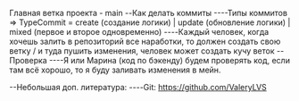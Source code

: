 Главная ветка проекта - main
--Как делать коммиты
----Типы коммитов => TypeCommit = create (создание логики) | update (обновление логики) | mixed (первое и второе одновременно)
----Каждый человек, когда хочешь залить в репозиторий все наработки, то должен создать свою ветку <nameUser>/<typeCommit> и туда пушить изменения, человек может создать кучу веток
--Проверка
----Я или Марина (код по бэкенду) будем проверять код, если там всё хорошо, то я буду заливать изменения в мейн.

--Небольшая доп. литература:
----Git: https://github.com/ValeryLVS
